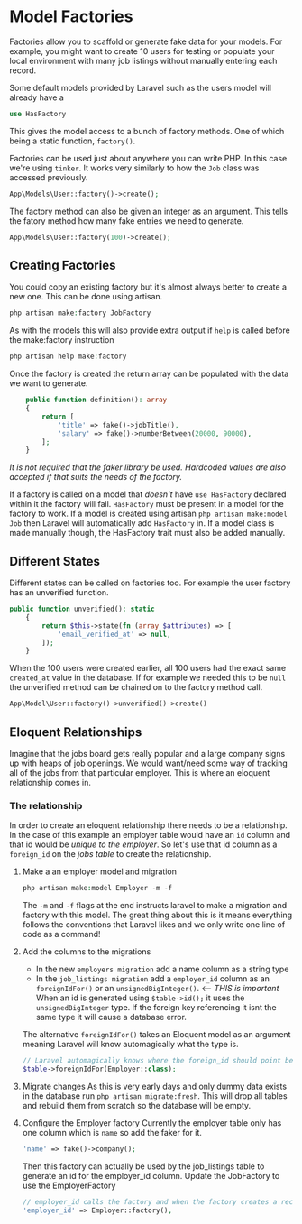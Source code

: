 # Model Factories
Factories allow you to scaffold or generate fake data for your models. For example, you might want to create 10 users for testing or populate your local environment with many job listings without manually entering each record.

Some default models provided by Laravel such as the users model will already have a 

```php
use HasFactory
```

This gives the model access to a bunch of factory methods. One of which being a static function, `factory()`.

Factories can be used just about anywhere you can write PHP. In this case we're using `tinker`. It works very similarly to how the `Job` class was accessed previously.

```php
App\Models\User::factory()->create();
```

The factory method can also be given an integer as an argument. This tells the fatory method how many fake entries we need to generate.

```php
App\Models\User::factory(100)->create();
```

## Creating Factories
You could copy an existing factory but it's almost always better to create a new one. This can be done using artisan.
```php
php artisan make:factory JobFactory
```

As with the models this will also provide extra output if `help` is called before the make:factory instruction

```php
php artisan help make:factory
```

Once the factory is created the return array can be populated with the data we want to generate.

```php
    public function definition(): array
    {
        return [
            'title' => fake()->jobTitle(),
            'salary' => fake()->numberBetween(20000, 90000),
        ];
    }
```
*It is not required that the faker library be used. Hardcoded values are also accepted if that suits the needs of the factory.*

If a factory is called on a model that *doesn't* have `use HasFactory` declared within it the factory will fail. `HasFactory` must be present in a model for the factory to work. If a model is created using artisan `php artisan make:model Job` then Laravel will automatically add `HasFactory` in. If a model class is made manually though, the HasFactory trait must also be added manually.

## Different States
Different states can be called on factories too. For example the user factory has an unverified function.

```php
public function unverified(): static
    {
        return $this->state(fn (array $attributes) => [
            'email_verified_at' => null,
        ]);
    }
```

When the 100 users were created earlier, all 100 users had the exact same `created_at` value in the database. If for example we needed this to be `null` the unverified method can be chained on to the factory method call.

```php
App\Model\User::factory()->unverified()->create()
```

## Eloquent Relationships
Imagine that the jobs board gets really popular and a large company signs up with heaps of job openings. We would want/need some way of tracking all of the jobs from that particular employer. This is where an eloquent relationship comes in.

### The relationship
In order to create an eloquent relationship there needs to be a relationship. In the case of this example an employer table would have an `id` column and that id would be *unique to the employer*. So let's use that id column as a `foreign_id` on the *jobs table* to create the relationship.

1. Make a an employer model and migration
    ```php
    php artisan make:model Employer -m -f
    ```
    The `-m` and `-f` flags at the end instructs laravel to make a migration and factory with this model. The great thing about this is it means everything follows the conventions that Laravel likes and we only write one line of code as a command!

2. Add the columns to the migrations
    * In the new `employers migration` add a name column as a string type
    * In the `job_listings migration` add a `employer_id` column as an `foreignIdFor()` or an `unsignedBigInteger()`. <-- *THIS is important* When an id is generated using `$table->id();` it uses the `unsignedBigInteger` type. If the foreign key referencing it isnt the same type it will cause a database error. 

    The alternative `foreignIdFor()` takes an Eloquent model as an argument meaning Laravel will know automagically what the type is.
    ```php
    // Laravel automagically knows where the foreign_id should point because it's given the class
    $table->foreignIdFor(Employer::class);
    ```

3. Migrate changes
    As this is very early days and only dummy data exists in the database run `php artisan migrate:fresh`. This will drop all tables and rebuild them from scratch so the database will be empty.

4. Configure the Employer factory
    Currently the employer table only has one column which is `name` so add the faker for it.
    ```php
    'name' => fake()->company();
    ```

    Then this factory can actually be used by the job_listings table to generate an id for the employer_id column. Update the JobFactory to use the EmployerFactory
    ```php
    // employer_id calls the factory and when the factory creates a record an id is made
    'employer_id' => Employer::factory(),
    ```

